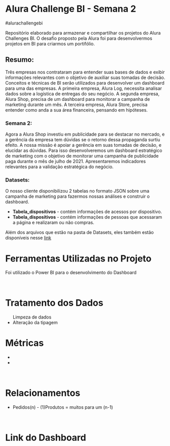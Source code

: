 # Alura Challenge BI - Semana 2
#alurachallengebi
<p> Repositório elaborado para armazenar e compartilhar os projetos do Alura Challenges BI. O desafio proposto pela Alura  foi para desenvolvermos projetos em BI para criarmos um portifólio. </p>

## Resumo: 
<p> Três empresas nos contrataram para entender suas bases de dados e exibir informações relevantes com o objetivo de auxiliar suas tomadas de decisão. Conceitos e técnicas de BI serão utilizados para desenvolver um dashboard para uma das empresas.  A primeira empresa, Alura Log, necessita analisar dados sobre a logística de entregas do seu negócio. A segunda empresa, Alura Shop, precisa de um dashboard para monitorar a campanha de marketing durante um mês. A terceira empresa, Alura Store, precisa entender como anda a sua área financeira, pensando em hipóteses. </p>

### Semana 2:
<p> Agora a Alura Shop investiu em publicidade para se destacar no mercado, e a gerência da empresa tem dúvidas se o retorno dessa propaganda surtiu efeito. A nossa missão é apoiar a gerência em suas tomadas de decisão, e elucidar as dúvidas. Para isso desenvolveremos um dashboard estratégico de marketing com o objetivo de monitorar uma campanha de publicidade paga durante o mês de julho de 2021. Apresentaremos indicadores relevantes para a validação estratégica do negócio. </p>

  ### Datasets:
   <p> O nosso cliente disponibilizou 2 tabelas no formato JSON sobre uma campanha de marketing para fazermos nossas análises e construir o dashboard. </p>
  <ul>
    <li> <b>Tabela_dispositivos</b> - contém informações de acessos por dispositivo. </li>
    <li> <b>Tabela_dispositivos</b> - contém informações de pessoas que acessaram a página e realizaram ou não compras. </li>
 </ul>
 <p> Além dos arquivos que estão na pasta de Datasets, eles também estão disponíveis nesse <a href="https://drive.google.com/drive/folders/11JDlvVgOh1nTMeLe0QNkXt6LuVw14phF" target="_blank">link</a> </p>
  
  
<h1>Ferramentas Utilizadas no Projeto</h1>
<p>Foi utilizado o Power BI para o desenvolvimento do Dashboard </p>

<br>

<h1>Tratamento dos Dados</h1>
<ul>Limpeza de dados
<li>Alteração da tipagem
</ul>


<h1>Métricas</h1>
<ul>
<li>
<li>  
</ul>

<br>

<h1>Relacionamentos</h1>

<ul>
<li>Pedidos(n) - (1)Produtos = muitos para um (n-1)

</ul>

<br>

<h1>Link do Dashboard</h1>
